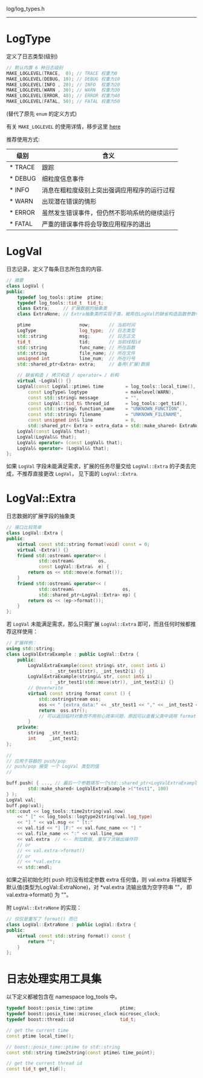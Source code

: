 log/log_types.h

---------------------------

# LogType

定义了日志类型(级别)

```cpp
// 默认内置 6 种日志级别
MAKE_LOGLEVEL(TRACE,  0); // TRACE 权重为0
MAKE_LOGLEVEL(DEBUG, 10); // DEBUG 权重为10
MAKE_LOGLEVEL(INFO , 20); // INFO  权重为20
MAKE_LOGLEVEL(WARN , 30); // WARN  权重为30
MAKE_LOGLEVEL(ERROR, 40); // ERROR 权重为40
MAKE_LOGLEVEL(FATAL, 50); // FATAL 权重为50
```
(替代了原先 `enum` 的定义方式)

有关 `MAKE_LOGLEVEL` 的使用详情，移步这里 [here](./loglevel.md)

推荐使用方式:
 
 | 级别  | 含义  |
 |-------|-------|
 |* TRACE|  跟踪 |
 |* DEBUG| 细粒度信息事件|
 |* INFO | 消息在粗粒度级别上突出强调应用程序的运行过程|
 |* WARN |  出现潜在错误的情形|
 |* ERROR|  虽然发生错误事件，但仍然不影响系统的继续运行|
 |* FATAL|  严重的错误事件将会导致应用程序的退出|

# LogVal

日志记录，定义了每条日志所包含的内容.

```cpp
// 摘要
class LogVal {
public:
	typedef log_tools::ptime  ptime;
	typedef log_tools::tid_t  tid_t;
	class Extra;     // 扩展数据的抽象类
	class ExtraNone; // Extra抽象类的实现子类，被用在LogVal的缺省构造函数参数中

	ptime                  now;       // 当前时间
	LogType                log_type;  // 日志类型
	std::string            msg;       // 日志正文
	tid_t                  tid;       // 当前线程id
	std::string            func_name; // 所在函数
	std::string            file_name; // 所在文件
	unsigned int           line_num;  // 所在行号
	std::shared_ptr<Extra> extra;     // 备用(扩展)数据

	// 缺省构造 / 拷贝构造 / operator= / 析构
	virtual ~LogVal() {}
	LogVal(const LogVal::ptime& time        = log_tools::local_time(), 
		const LogType& logtype              = makelevel(WARN), 
		const std::string& message          = "",
		const LogVal::tid_t& thread_id      = log_tools::get_tid(),
		const std::string& function_name    = "UNKNOWN_FUNCTION",
		const std::string& filename         = "UNKNOWN_FILENAME",
		const unsigned int& line            = 0,
		std::shared_ptr< Extra > extra_data = std::make_shared< ExtraNone >());
	LogVal(const LogVal& that);
	LogVal(LogVal&& that);
	LogVal& operator= (const LogVal& that);
	LogVal& operator= (LogVal&& that);
};
```

如果 `LogVal` 字段未能满足需求，扩展的任务尽量交给 `LogVal::Extra` 的子类去完成，不推荐直接更改 `LogVal`， 见下面的 `LogVal::Extra`.

# LogVal::Extra

日志数据的扩展字段的抽象类

```cpp
// 接口比较简单
class LogVal::Extra {
public:
	virtual const std::string format(void) const = 0;
	virtual ~Extra() {}
	friend std::ostream& operator<< (
			std::ostream&         os, 
			const LogVal::Extra&  e) {
		return os << std::move(e.format());
	}
	friend std::ostream& operator<< (
			std::ostream&                  os, 
			std::shared_ptr<LogVal::Extra> ep) {
		return os << (ep->format());
	}
};
```

若 `LogVal` 未能满足需求，那么只需扩展 `LogVal::Extra` 即可，而且任何时候都推荐这样使用：

```cpp
// 扩展样例：
using std::string;
class LogValExtraExample : public LogVal::Extra {
	public:
		LogValExtraExample(const string& str, const int& i)
				: _str_test1(str), _int_test2(i) {}
		LogValExtraExample(string&& str, const int& i)
				: _str_test1(std::move(str)), _int_test2(i) {}
		// @overwrite
		virtual const string format const () {
			std::ostringstream oss;
			oss << " {extra_data:" << _str_test1 << ","	<< _int_test2 << "}"; 
			return  oss.str(); 
			// 可以返回临时对象而不用担心效率问题，原因可以查看父类中调用 format()位置的代码
		}
	private:
		string  _str_test1;
		int     _int_test2;
};
 
//
// 应用于容器的 push/pop
// push/pop 接受 一个 LogVal 类型的值
//

buff.push( { ..., // 最后一个参数填写一个std::shared_ptr<LogValExtraExample>对象即可
		std::make_shared< LogValExtraExample >("test1", 100)
} );
LogVal val;
buff.pop(val);
std::cout << log_tools::time2string(val.now)
	<< " [" << log_tools::logtype2string(val.log_type) 
	<< "] " << val.msg << " [t:" 
	<< val.tid << "] [F:" << val.func_name << "] " 
	<< val.file_name << ":" << val.line_num 
	<< val.extra  // <-- 附加数据, 重写了流输出操作符 
	// or 
	// << val.extra->format()
	// or
	// << *val.extra
	<< std::endl;
```

如果之前初始化时( push 时)没有给定参数 extra 任何值，则 val.extra 将被赋予默认值(类型为LogVal::ExtraNone)，对 *val.extra 流输出值为空字符串 ""， 即 val.extra->format() 为 ""。

附 `LogVal::ExtraNone` 的实现：

```cpp
// 仅仅是重写了 format() 而已
class LogVal::ExtraNone : public LogVal::Extra {
public:
	virtual const std::string format() const {
		return "";
	}
};
```

# 日志处理实用工具集

以下定义都被包含在 namespace log_tools 中。

```cpp
typedef boost::posix_time::ptime          ptime;
typedef boost::posix_time::microsec_clock microsec_clock;
typedef boost::thread::id                 tid_t;

// get the current time
const ptime local_time();

// boost::posix_time::ptime to std::string
const std::string time2string(const ptime& time_point);

// get the current thread id
const tid_t get_tid();
```